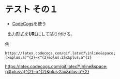 # テスト その１

- [CodeCogs](https://www.codecogs.com/latex/eqneditor.php)を使う

   出力形式を**URL**にして貼り付ける。

例

```
https://latex.codecogs.com/gif.latex?\inline&space;(x&plus;a)^{2}=x^{2}&plus;2ax&plus;a^{2}
```

https://latex.codecogs.com/gif.latex?\inline&space;(x&plus;a)^{2}=x^{2}&plus;2ax&plus;a^{2}


